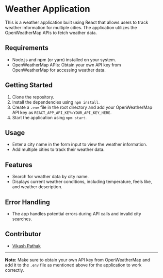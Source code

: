 # Weather Application

This is a weather application built using React that allows users to track weather information for multiple cities. The application utilizes the OpenWeatherMap APIs to fetch weather data.

## Requirements

- Node.js and npm (or yarn) installed on your system.
- OpenWeatherMap APIs: Obtain your own API key from OpenWeatherMap for accessing weather data.

## Getting Started

1. Clone the repository.
2. Install the dependencies using `npm install`.
3. Create a `.env` file in the root directory and add your OpenWeatherMap API key as `REACT_APP_API_KEY=YOUR_API_KEY_HERE`.
4. Start the application using `npm start`.

## Usage

- Enter a city name in the form input to view the weather information.
- Add multiple cities to track their weather data.

## Features

- Search for weather data by city name.
- Displays current weather conditions, including temperature, feels like, and weather description.

## Error Handling

- The app handles potential errors during API calls and invalid city searches.

## Contributor

- [Vikash Pathak](https://github.com/pathakvikash)

---

**Note:** Make sure to obtain your own API key from OpenWeatherMap and add it to the `.env` file as mentioned above for the application to work correctly.
